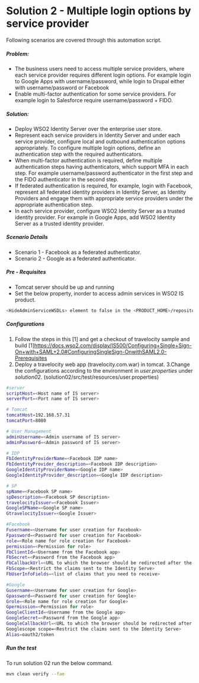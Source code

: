 # Solution 2 - Multiple login options by service provider
Following scenarios are covered through this automation script.

##### Problem:
  - The business users need to access multiple service providers, where each service provider requires different login options. For example login to Google Apps with username/password, while login to Drupal either with username/password or Facebook
 - Enable multi-factor authentication for some service providers. For example login to Salesforce require username/password + FIDO.

##### Solution:
  - Deploy WSO2 Identity Server over the enterprise user store.
  - Represent each service providers in Identity Server and under each service provider, configure local and outbound authentication options appropriately. To configure multiple login options, define an authentication step with the required authenticators.
  - When multi-factor authentication is required, define multiple authentication steps having authenticators, which support MFA in each step. For example username/password authenticator in the first step and the FIDO authenticator in the second step.
  - If federated authentication is required, for example, login with Facebook, represent all federated identity providers in Identity Server, as Identity Providers and engage them with appropriate service providers under the appropriate authentication step.
  - In each service provider, configure WSO2 Identity Server as a trusted identity provider. For example in Google Apps, add WSO2 Identity Server as a trusted identity provider.
##### Scenario Details
- Scenario 1 - Facebook as a federated authenticator.
- Scenario 2 - Google as a federated authenticator.

#####  Pre - Requisites
- Tomcat server should be up and running
-  Set the below property, inorder to access admin services in WSO2 IS product.
```sh
<HideAdminServiceWSDLs> element to false in the <PRODUCT_HOME>/repository/conf/carbon.xml file.
```
##### Configurations
1. Follow the steps in this [1] and get a checkout of travelocity sample and build 
    [1]https://docs.wso2.com/display/IS500/Configuring+Single+Sign-On+with+SAML+2.0#ConfiguringSingleSign-OnwithSAML2.0-Prerequisites
2. Deploy a travelocity web app (travelocity.com.war) in tomcat.
3.Change the configurations according to the environment in *user.properties* under *solution02*. (solution02/src/test/resources/user.properties)
```sh
#server
scriptHost=<Host name of IS server>
serverPort=<Port name of IS server>

# Tomcat
tomcatHost=192.168.57.31
tomcatPort=8080

# User Management
adminUsername=<Admin username of IS server>
adminPassword=<Admin password of IS server>

# IDP
FbIdentityProviderName=<Facebook IDP name>
FbIdentityProvider_description=<Facebook IDP description>
GoogleIdentityProviderName=<Google IDP name>
GoogleIdentityProvider_description=<Google IDP description>

# SP
spName=<Facebook SP name>
spDescription=<Facebook SP description>
travelocityIssuer=<Facebook Issuer>
GoogleSPName=<Google SP name>
GtravelocityIssuer=<Google Issuer>

#Facebook
Fusername=<Username for user creation for Facebook> 
Fpassword=<Password for user creation for Facebook> 
role=<Role name for role creation for Facebook>
permission=<Permission for role>
FbClientId=<Username from the Facebook app>
FbSecret=<Password from the Facebook app>
FbCallbackUrl=<URL to which the browser should be redirected after the authentication is successful>
FbScope=<Restrict the claims sent to the Identity Serve>
FbUserInfoFields=<list of claims that you need to receive>

#Google
Gusername=<Username for user creation for Google> 
Gpassword=<Password for user creation for Google> 
Grole=<Role name for role creation for Google>
Gpermission=<Permission for role>
GoogleClientId=<Username from the Google app>
GoogleSecret=<Password from the Google app>
GoogleCallbackUrl=<URL to which the browser should be redirected after the authentication is successful>
Googlescope	scope=<Restrict the claims sent to the Identity Serve>
Alias=oauth2/token
```
##### Run the test
To run solution 02 run the below command.
```sh
mvn clean verify --fae
```
